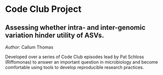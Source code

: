 # Code Club Project
## Assessing whether intra- and inter-genomic variation hinder utility of ASVs.

*Author*: Callum Thomas

Developed over a series of Code Club episodes lead by Pat Schloss (Riffomonas) to answer
an important question in microbiology and become comfortable using tools to develop 
reproducible research practices.
